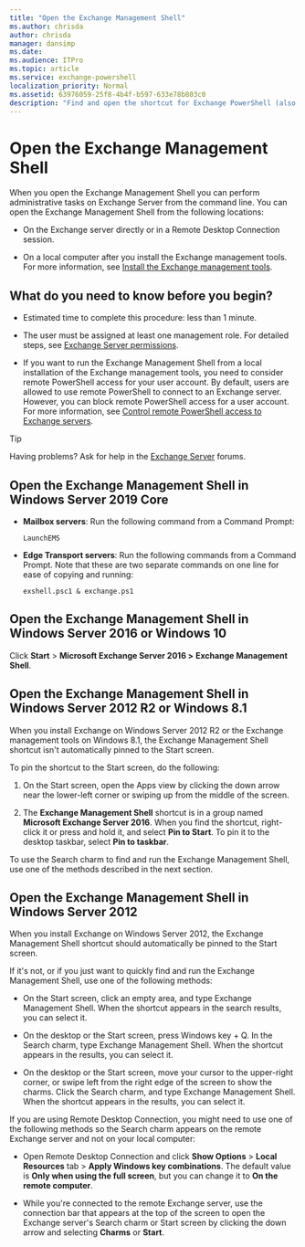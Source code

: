 ```yaml
---
title: "Open the Exchange Management Shell"
ms.author: chrisda
author: chrisda
manager: dansimp
ms.date:
ms.audience: ITPro
ms.topic: article
ms.service: exchange-powershell
localization_priority: Normal
ms.assetid: 63976059-25f8-4b4f-b597-633e78b803c0
description: "Find and open the shortcut for Exchange PowerShell (also known as the Exchange Management Shell) on Exchange servers or computers that have the Exchange management tools installed."
---
```


# Open the Exchange Management Shell

When you open the Exchange Management Shell you can perform administrative tasks on Exchange Server from the command line. You can open the Exchange Management Shell from the following locations:

- On the Exchange server directly or in a Remote Desktop Connection session.

- On a local computer after you install the Exchange management tools. For more information, see [Install the Exchange management tools](https://docs.microsoft.com/Exchange/plan-and-deploy/post-installation-tasks/install-management-tools).

## What do you need to know before you begin?

- Estimated time to complete this procedure: less than 1 minute.

- The user must be assigned at least one management role. For detailed steps, see [Exchange Server permissions](https://docs.microsoft.com/Exchange/permissions/permissions).

- If you want to run the Exchange Management Shell from a local installation of the Exchange management tools, you need to consider remote PowerShell access for your user account. By default, users are allowed to use remote PowerShell to connect to an Exchange server. However, you can block remote PowerShell access for a user account. For more information, see [Control remote PowerShell access to Exchange servers](control-remote-powershell-access-to-exchange-servers.md).

> [!TIP]
> Having problems? Ask for help in the [Exchange Server](https://go.microsoft.com/fwlink/p/?linkId=60612) forums.

## Open the Exchange Management Shell in Windows Server 2019 Core

- **Mailbox servers**: Run the following command from a Command Prompt:

  ```dos
  LaunchEMS
  ```

- **Edge Transport servers**: Run the following commands from a Command Prompt. Note that these are two separate commands on one line for ease of copying and running:

  ```dos
  exshell.psc1 & exchange.ps1
  ```

## Open the Exchange Management Shell in Windows Server 2016 or Windows 10

Click **Start** > **Microsoft Exchange Server 2016 \>** **Exchange Management Shell**.

## Open the Exchange Management Shell in Windows Server 2012 R2 or Windows 8.1

When you install Exchange on Windows Server 2012 R2 or the Exchange management tools on Windows 8.1, the Exchange Management Shell shortcut isn't automatically pinned to the Start screen.

To pin the shortcut to the Start screen, do the following:

1. On the Start screen, open the Apps view by clicking the down arrow near the lower-left corner or swiping up from the middle of the screen.

2. The **Exchange Management Shell** shortcut is in a group named **Microsoft Exchange Server 2016**. When you find the shortcut, right-click it or press and hold it, and select **Pin to Start**. To pin it to the desktop taskbar, select **Pin to taskbar**.

To use the Search charm to find and run the Exchange Management Shell, use one of the methods described in the next section.

## Open the Exchange Management Shell in Windows Server 2012

When you install Exchange on Windows Server 2012, the Exchange Management Shell shortcut should automatically be pinned to the Start screen.

If it's not, or if you just want to quickly find and run the Exchange Management Shell, use one of the following methods:

- On the Start screen, click an empty area, and type Exchange Management Shell. When the shortcut appears in the search results, you can select it.

- On the desktop or the Start screen, press Windows key + Q. In the Search charm, type Exchange Management Shell. When the shortcut appears in the results, you can select it.

- On the desktop or the Start screen, move your cursor to the upper-right corner, or swipe left from the right edge of the screen to show the charms. Click the Search charm, and type Exchange Management Shell. When the shortcut appears in the results, you can select it.

If you are using Remote Desktop Connection, you might need to use one of the following methods so the Search charm appears on the remote Exchange server and not on your local computer:

- Open Remote Desktop Connection and click **Show Options** > **Local Resources** tab > **Apply Windows key combinations**. The default value is **Only when using the full screen**, but you can change it to **On the remote computer**.

- While you're connected to the remote Exchange server, use the connection bar that appears at the top of the screen to open the Exchange server's Search charm or Start screen by clicking the down arrow and selecting **Charms** or **Start**.
